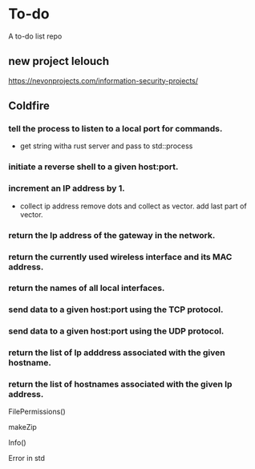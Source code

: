 # To-do
A to-do list repo

## new project lelouch

https://nevonprojects.com/information-security-projects/

## Coldfire

### tell the process to listen to a local port for commands.

  - get string witha rust server and pass to std::process

### initiate a reverse shell to a given host:port.

### increment an IP address by 1.

  - collect ip address remove dots and collect as vector. add last part of vector.

### return the Ip address of the gateway in the network.

### return the currently used wireless interface and its MAC address.

### return the names of all local interfaces.

### send data to a given host:port using the TCP protocol.

### send data to a given host:port using the UDP protocol.

### return the list of Ip adddress associated with the given hostname.

### return the list of hostnames associated with the given Ip address.

FilePermissions()

makeZip

Info()

Error in std
